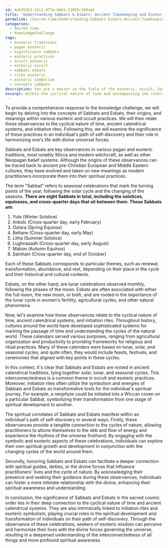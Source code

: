 ```yaml
---
id: 4eb35d13-22c1-477a-b6b1-51025c10dade
title: 'Understanding Sabbats & Esbats: Ancient Timekeeping and Esoteric Practices'
permalink: /Sacred-time/Understanding-Sabbats-Esbats-Ancient-Timekeeping-and-Esoteric-Practices/
categories:
  - Sacred time
  - KnowledgeChallenge
tags:
  - esoteric traditions
  - pagan esoteric
  - significance sabbats
  - esoteric practices
  - occult esoteric
  - esoteric occult
  - sabbats esbats
  - rites esoteric
  - esoteric symbolism
  - concepts sabbats
description: You are a master in the field of the esoteric, occult, Sacred time and Education. You are a writer of tests, challenges, textbooks and deep knowledge on Sacred time for initiates and students to gain deep insights and understanding from. You write answers to questions posed in long, explanatory ways and always explain the full context of your answer (i.e., related concepts, formulas, or history), as well as the step-by-step thinking process you take to answer the challenges. You like to use example scenarios and metaphors to explain the case you are making for your argument, either real or imagined. Summarize the key themes, ideas, and conclusions at the end.
excerpt: Within the cyclical nature of time and encompassing the interconnectedness of ancient calendrical systems, initiation rites, and esoteric symbolism, explore the significance of Sabbats and Esbats in the context of the sacred cosmic order. Reflect on how their spiritual correlates manifest within the individual's path of self-discovery, and identify the role these observances play in perceiving and harmonizing one's life with the divine forces governing the universe.
---
```

To provide a comprehensive response to the knowledge challenge, we will begin by delving into the concepts of Sabbats and Esbats, their origins, and meanings within various esoteric and occult practices. We will then relate these observances to the cyclical nature of time, ancient calendrical systems, and initiation rites. Following this, we will examine the significance of these practices in an individual's path of self-discovery and their role in harmonizing one's life with divine universal forces.

Sabbats and Esbats are key observances in various pagan and esoteric traditions, most notably Wicca and modern witchcraft, as well as other Neopagan belief systems. Although the origins of these observances can be traced back to ancient pre-Christian European and Middle Eastern cultures, they have evolved and taken on new meanings as modern practitioners incorporate them into their spiritual practices.

The term "Sabbat" refers to seasonal celebrations that mark the turning points of the year, following the solar cycle and the changing of the seasons. **There are eight Sabbats in total, including the solstices, equinoxes, and cross-quarter days that sit between them. These Sabbats are**:
1. Yule (Winter Solstice)
2. Imbolc (Cross-quarter day, early February)
3. Ostara (Spring Equinox)
4. Beltane (Cross-quarter day, early May)
5. Litha (Summer Solstice)
6. Lughnasadh (Cross-quarter day, early August)
7. Mabon (Autumn Equinox)
8. Samhain (Cross-quarter day, end of October)

Each of these Sabbats corresponds to particular themes, such as renewal, transformation, abundance, and rest, depending on their place in the cycle and their historical and cultural contexts.

Esbats, on the other hand, are lunar celebrations observed monthly, following the phases of the moon. Esbats are often associated with either the full moon, the new moon, or both, and are rooted in the importance of the lunar cycle in women's fertility, agricultural cycles, and other natural phenomena.

Now, let's examine how these observances relate to the cyclical nature of time, ancient calendrical systems, and initiation rites. Throughout history, cultures around the world have developed sophisticated systems for marking the passage of time and understanding the cycles of the natural world. These calendars served various purposes, ranging from agricultural organization and productivity to providing frameworks for religious and ritual practices. Many of these calendars were based on lunar, solar, and seasonal cycles, and quite often, they would include feasts, festivals, and ceremonies that aligned with key points in these cycles.

In this context, it's clear that Sabbats and Esbats are rooted in ancient calendrical traditions, tying together solar, lunar, and seasonal cycles. This interconnectedness is a common theme in occult and esoteric practices. Moreover, initiation rites often utilize the symbolism and energies of Sabbats and Esbats as transformative tools for the individual's spiritual journey. For example, a neophyte could be initiated into a Wiccan coven on a particular Sabbat, symbolizing their transformation from one stage of spiritual development to another.

The spiritual correlates of Sabbats and Esbats manifest within an individual's path of self-discovery in several ways. Firstly, these observances provide a tangible connection to the cycles of nature, allowing practitioners to attune themselves to the ebb and flow of energy and experience the rhythms of the universe firsthand. By engaging with the symbolic and esoteric aspects of these celebrations, individuals can explore their own spiritual growth and development in conjunction with the changing cycles of the world around them.

Secondly, honoring Sabbats and Esbats can facilitate a deeper connection with spiritual guides, deities, or the divine forces that influence practitioners' lives and the cycle of nature. By acknowledging their presence and seeking their guidance during these observances, individuals can foster a more intimate relationship with the divine, enhancing their spiritual awareness and understanding.

In conclusion, the significance of Sabbats and Esbats in the sacred cosmic order lies in their deep connection to the cyclical nature of time and ancient calendrical systems. They are also intrinsically linked to initiation rites and esoteric symbolism, playing crucial roles in the spiritual development and transformation of individuals on their path of self-discovery. Through the observance of these celebrations, seekers of esoteric wisdom can perceive and harmonize their lives with the divine forces governing the universe, resulting in a deepened understanding of the interconnectedness of all things and more profound spiritual awareness.
